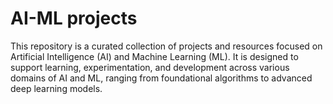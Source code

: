 # AI-ML projects
This repository is a curated collection of projects and resources focused on Artificial Intelligence (AI) and Machine Learning (ML). It is designed to support learning, experimentation, and development across various domains of AI and ML, ranging from foundational algorithms to advanced deep learning models.
